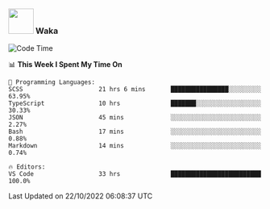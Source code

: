 ### <img src="https://media.giphy.com/media/VgCDAzcKvsR6OM0uWg/giphy.gif" width="50"> Waka

  <!--START_SECTION:waka-->
![Code Time](http://img.shields.io/badge/Code%20Time-978%20hrs%2055%20mins-blue)

📊 **This Week I Spent My Time On** 

```text
💬 Programming Languages: 
SCSS                     21 hrs 6 mins       ████████████████░░░░░░░░░   63.95% 
TypeScript               10 hrs              ███████░░░░░░░░░░░░░░░░░░   30.33% 
JSON                     45 mins             ░░░░░░░░░░░░░░░░░░░░░░░░░   2.27% 
Bash                     17 mins             ░░░░░░░░░░░░░░░░░░░░░░░░░   0.88% 
Markdown                 14 mins             ░░░░░░░░░░░░░░░░░░░░░░░░░   0.74%

🔥 Editors: 
VS Code                  33 hrs              █████████████████████████   100.0%

```


 Last Updated on 22/10/2022 06:08:37 UTC
<!--END_SECTION:waka-->
